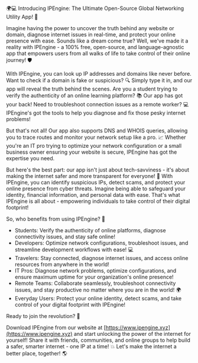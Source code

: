 🌍💻 Introducing IPEngine: The Ultimate Open-Source Global Networking Utility App! 🚀

Imagine having the power to uncover the truth behind any website or domain, diagnose internet issues in real-time, and protect your online presence with ease. Sounds like a dream come true? Well, we've made it a reality with IPEngine - a 100% free, open-source, and language-agnostic app that empowers users from all walks of life to take control of their online journey! 🛡️

With IPEngine, you can look up IP addresses and domains like never before. Want to check if a domain is fake or suspicious? 🔍 Simply type it in, and our app will reveal the truth behind the scenes. Are you a student trying to verify the authenticity of an online learning platform? 📚 Our app has got your back! Need to troubleshoot connection issues as a remote worker? 💻 IPEngine's got the tools to help you diagnose and fix those pesky internet problems!

But that's not all! Our app also supports DNS and WHOIS queries, allowing you to trace routes and monitor your network setup like a pro. 📈 Whether you're an IT pro trying to optimize your network configuration or a small business owner ensuring your website is secure, IPEngine has got the expertise you need.

But here's the best part: our app isn't just about tech-savviness - it's about making the internet safer and more transparent for everyone! 💪 With IPEngine, you can identify suspicious IPs, detect scams, and protect your online presence from cyber threats. Imagine being able to safeguard your identity, financial information, and personal data with ease. That's what IPEngine is all about - empowering individuals to take control of their digital footprint!

So, who benefits from using IPEngine? 🤔

* Students: Verify the authenticity of online platforms, diagnose connectivity issues, and stay safe online!
* Developers: Optimize network configurations, troubleshoot issues, and streamline development workflows with ease! 💻
* Travelers: Stay connected, diagnose internet issues, and access online resources from anywhere in the world!
* IT Pros: Diagnose network problems, optimize configurations, and ensure maximum uptime for your organization's online presence!
* Remote Teams: Collaborate seamlessly, troubleshoot connectivity issues, and stay productive no matter where you are in the world! 🌍
* Everyday Users: Protect your online identity, detect scams, and take control of your digital footprint with IPEngine!

Ready to join the revolution? 🚀

Download IPEngine from our website at [https://www.ipengine.xyz](https://www.ipengine.xyz) and start unlocking the power of the internet for yourself! Share it with friends, communities, and online groups to help build a safer, smarter internet - one IP at a time! 💥 Let's make the internet a better place, together! 🌎